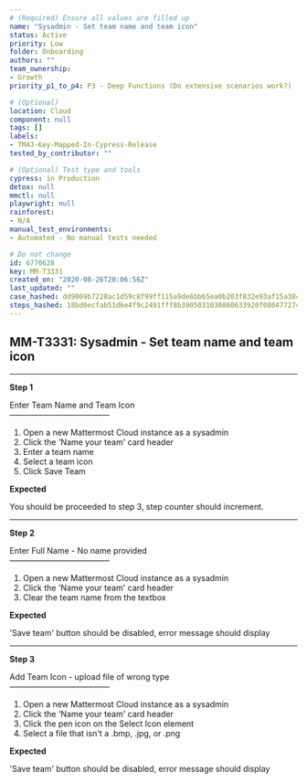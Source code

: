 ```yaml
---
# (Required) Ensure all values are filled up
name: "Sysadmin - Set team name and team icon"
status: Active
priority: Low
folder: Onboarding
authors: ""
team_ownership: 
- Growth
priority_p1_to_p4: P3 - Deep Functions (Do extensive scenarios work?)

# (Optional)
location: Cloud
component: null
tags: []
labels: 
- TM4J-Key-Mapped-In-Cypress-Release
tested_by_contributor: ""

# (Optional) Test type and tools
cypress: in Production
detox: null
mmctl: null
playwright: null
rainforest: 
- N/A
manual_test_environments:
- Automated - No manual tests needed

# Do not change
id: 6770628
key: MM-T3331
created_on: "2020-08-26T20:06:56Z"
last_updated: ""
case_hashed: dd9069b7228ac1d59c8f99ff115a9de6bb65ea0b203f832e93af15a384d75ccce3ca789c4049bf0719041c63705ff543
steps_hashed: 18bd0ecfab51d6e4f9c2491fff8b3905031030860633920f08047727458f47c2ace294002754e9104f0847130f573924
---
```


<!-- (Auto-generated) Based on frontmatter's "key" and "name" -->

## MM-T3331: Sysadmin - Set team name and team icon

---

**Step 1**

Enter Team Name and Team Icon\
–––––––––––––––––––––––––

1. Open a new Mattermost Cloud instance as a sysadmin
2. Click the 'Name your team' card header
3. Enter a team name
4. Select a team icon
5. Click Save Team

**Expected**

You should be proceeded to step 3, step counter should increment.

---

**Step 2**

Enter Full Name - No name provided\
–––––––––––––––––––––––––

1. Open a new Mattermost Cloud instance as a sysadmin
2. Click the 'Name your team' card header
3. Clear the team name from the textbox

**Expected**

'Save team' button should be disabled, error message should display

---

**Step 3**

Add Team Icon - upload file of wrong type\
–––––––––––––––––––––––––

1. Open a new Mattermost Cloud instance as a sysadmin
2. Click the 'Name your team' card header
3. Click the pen icon on the Select Icon element
4. Select a file that isn't a .bmp, .jpg, or .png

**Expected**

'Save team' button should be disabled, error message should display
